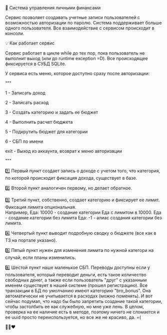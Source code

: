 🚀 Система управления личными финансами

Сервис позволяет создавать учетные записи пользователей с возможностью авторизации по паролю.
Система поддерживает больше одного пользователя. Все взаимодействие с сервисом происходит в консоли.

💡 Как работает сервис

Сервис работает в цикле while до тех пор, пока пользователь не выполнит выход (или до runtime exception =D).
Все происходящее фиксируется в СУБД SQLite.

У сервиса есть меню, которое доступно сразу после авторизации:

"""

1 - Записать доход

2 - Записать расход

3 - Создать категорию и задать ее бюджет

4 - Выполнить расчет бюджета

5 - Подкрутить бюджет для категории

6 - СБП по имени

exit - Выход из аккаунта, возврат к меню авторизации

"""

1️⃣ Первый пункт создает запись о доходе с учетом того, что категория, по которой происходит фиксация дохода, существует в базе. 

2️⃣ Второй пункт аналогичен первому, но делает обратное.

3️⃣ Третий пункт, собственно, создает категорию и фиксирует ее лимит. Фиксация лимита опциональная.  
    Например, Еда: 10000 - создание категории Еда с лимитом в 10000. Еда - создание категории без лимита Еда: -1 - алиас создания категории без лимита.

4️⃣ Четвертый пункт выводит подробную сводку о бюджете (все как в ТЗ на портале указано).

5️⃣ Пятый пункт нужен для изменения лимита по нужной категори на случай, если планы изменились.

6️⃣ Шестой пункт наше маленькое СБП. Переводы доступны если у пользователя, который переводит деньги, есть такое количество свободных денег, а также если пользователь "друг" с указанным именем существует в нашей системе (прошел регистрацию). Все транзакции в БД по умолчанию имеют категорию "bro_bonus". Она автоматически не учитывается в расходах (можно поменять).
   И вот сейчас подумал, что надо бы было запретить создание такой категории, чтобы застолбить ее как служебную, но мне уже лень. В целом, проверка на ее наличие есть в методе, поэтому ничего не сломается и ее uuid просто переиспользуется, но все же не красиво, да. =(

💪🤓❤️